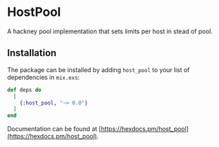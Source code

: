 # HostPool

A hackney pool implementation that sets limits per host in stead of pool.

## Installation

The package can be installed
by adding `host_pool` to your list of dependencies in `mix.exs`:

```elixir
def deps do
  [
    {:host_pool, "~> 0.0"}
  ]
end
```

Documentation can be found at [https://hexdocs.pm/host_pool](https://hexdocs.pm/host_pool).

